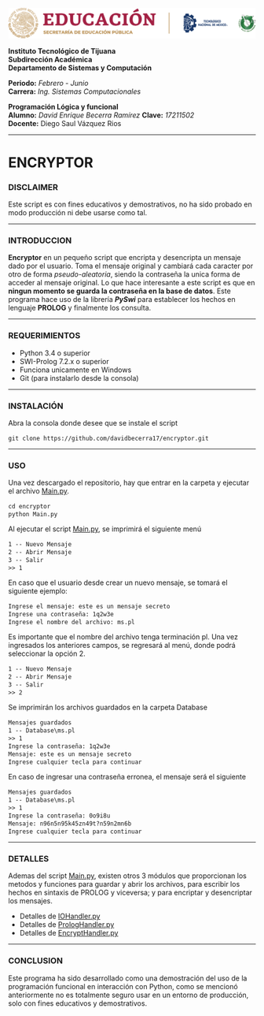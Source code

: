 ![EDUCACION](img/EDUCACION.png)

**Instituto Tecnológico de Tijuana**    
**Subdirección Académica**  
**Departamento de Sistemas y Computación**  

**Periodo:** *Febrero - Junio*  
**Carrera:** *Ing. Sistemas Computacionales*

**Programación Lógica y funcional**     
**Alumno:** *David Enrique Becerra Ramírez* **Clave:** *17211502*   
**Docente:** Diego Saul Vázquez Rios    

---

# ENCRYPTOR

### DISCLAIMER
Este script es con fines educativos y demostrativos, no ha sido probado en modo producción ni debe usarse como tal.

---

### INTRODUCCION    
**Encryptor** en un pequeño script que encripta y desencripta un mensaje dado por el usuario. Toma el mensaje original y cambiará cada caracter por otro de forma *pseudo-aleatoria*, siendo la contraseña la unica forma de acceder al mensaje original. Lo que hace interesante a este script es que en **ningun momento se guarda la contraseña en la base de datos**. Este programa hace uso de la librería ***PySwi*** para establecer los hechos en lenguaje **PROLOG** y finalmente los consulta.

---

### REQUERIMIENTOS
- Python 3.4 o superior
- SWI-Prolog 7.2.x o superior
- Funciona unicamente en Windows
- Git (para instalarlo desde la consola)

---

### INSTALACIÓN
Abra la consola donde desee que se instale el script
````
git clone https://github.com/davidbecerra17/encryptor.git
````

---

### USO
Una vez descargado el repositorio, hay que entrar en la carpeta y ejecutar el archivo [Main.py](Main.py).     

````
cd encryptor
python Main.py
````

Al ejecutar el script [Main.py](Main.py), se imprimirá el siguiente menú

````
1 -- Nuevo Mensaje
2 -- Abrir Mensaje
3 -- Salir
>> 1
````

En caso que el usuario desde crear un nuevo mensaje, se tomará el siguiente ejemplo:

````
Ingrese el mensaje: este es un mensaje secreto
Ingrese una contraseña: 1q2w3e
Ingrese el nombre del archivo: ms.pl
````

Es importante que el nombre del archivo tenga terminación pl. Una vez ingresados los anteriores campos, se regresará al menú, donde podrá seleccionar la opción 2.

````
1 -- Nuevo Mensaje
2 -- Abrir Mensaje
3 -- Salir
>> 2
````

Se imprimirán los archivos guardados en la carpeta Database

````
Mensajes guardados
1 -- Database\ms.pl
>> 1
Ingrese la contraseña: 1q2w3e
Mensaje: este es un mensaje secreto
Ingrese cualquier tecla para continuar
````

En caso de ingresar una contraseña erronea, el mensaje será el siguiente

````
Mensajes guardados
1 -- Database\ms.pl
>> 1
Ingrese la contraseña: 0o9i8u
Mensaje: n96n5n95k45zn49t?n59n2mn6b
Ingrese cualquier tecla para continuar
````

---

### DETALLES

Ademas del script [Main.py](Main.py), existen otros 3 módulos que proporcionan los metodos y funciones para guardar y abrir los archivos, para escribir los hechos en sintaxis de PROLOG y viceversa; y para encriptar y desencriptar los mensajes.

- Detalles de [IOHandler.py](src/IOHandler.py)    
- Detalles de [PrologHandler.py](src/PrologHandler.py)    
- Detalles de [EncryptHandler.py](src/EncryptHandler.py)  

---

### CONCLUSION

Este programa ha sido desarrollado como una demostración del uso de la programación funcional en interacción con Python, como se mencionó anteriormente no es totalmente seguro usar en un entorno de producción, solo con fines educativos y demostrativos.